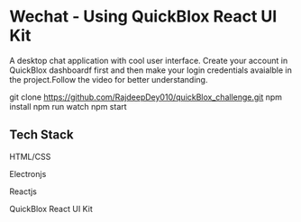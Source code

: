 # Wechat - Using QuickBlox React UI Kit
A desktop chat application with cool user interface. Create your account in QuickBlox dashboardf first and then make your login credentials avaialble in the project.Follow the video for better understanding.

 git clone https://github.com/RajdeepDey010/quickBlox_challenge.git
  npm install
  npm run watch
  npm start

## Tech Stack
HTML/CSS

Electronjs

Reactjs

QuickBlox React UI Kit